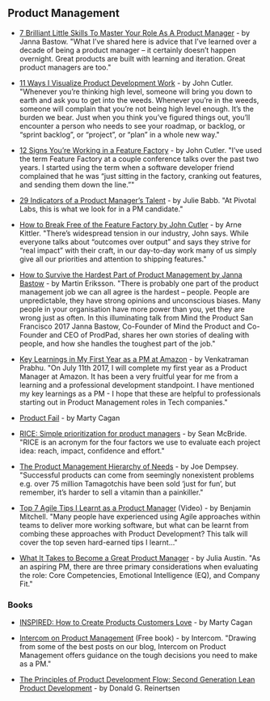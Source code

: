 ## Product Management

- [7 Brilliant Little Skills To Master Your Role As A Product Manager](https://www.prodpad.com/blog/essential-skills-for-product-manager-roles/) - by Janna Bastow. "What I’ve shared here is advice that I’ve learned over a decade of being a product manager – it certainly doesn’t happen overnight. Great products are built with learning and iteration. Great product managers are too."

- [11 Ways I Visualize Product Development Work](https://hackernoon.com/11-ways-i-visualize-product-development-work-f32aee3fcbf7) - by John Cutler. "Whenever you’re thinking high level, someone will bring you down to earth and ask you to get into the weeds. Whenever you’re in the weeds, someone will complain that you’re not being high level enough. It’s the burden we bear. Just when you think you’ve figured things out, you’ll encounter a person who needs to see your roadmap, or backlog, or “sprint backlog”, or “project”, or “plan” in a whole new way."

- [12 Signs You’re Working in a Feature Factory](https://hackernoon.com/12-signs-youre-working-in-a-feature-factory-44a5b938d6a2) - by John Cutler. "I’ve used the term Feature Factory at a couple conference talks over the past two years. I started using the term when a software developer friend complained that he was “just sitting in the factory, cranking out features, and sending them down the line.”"

- [29 Indicators of a Product Manager’s Talent](https://builttoadapt.io/the-29-product-manager-points-of-proof-af0d7a57eeb9) - by Julie Babb. "At Pivotal Labs, this is what we look for in a PM candidate."

- [How to Break Free of the Feature Factory by John Cutler](https://www.mindtheproduct.com/2017/08/break-free-feature-factory-john-cutler/) - by Arne Kittler. "There’s widespread tension in our industry, John says. While everyone talks about “outcomes over output” and says they strive for “real impact” with their craft, in our day-to-day work many of us simply give all our priorities and attention to shipping features."

- [How to Survive the Hardest Part of Product Management by Janna Bastow](https://www.mindtheproduct.com/2017/09/survive-hardest-part-product-management-janna-bastow/) - by Martin Eriksson. "There is probably one part of the product management job we can all agree is the hardest – people. People are unpredictable, they have strong opinions and unconscious biases. Many people in your organisation have more power than you, yet they are wrong just as often. In this illuminating talk from Mind the Product San Francisco 2017 Janna Bastow, Co-Founder of Mind the Product and Co-Founder and CEO of ProdPad, shares her own stories of dealing with people, and how she handles the toughest part of the job."

- [Key Learnings in My First Year as a PM at Amazon](https://www.linkedin.com/pulse/key-learnings-my-first-year-pm-amazon-venkatraman-prabhu/) - by Venkatraman Prabhu. "On July 11th 2017, I will complete my first year as a Product Manager at Amazon. It has been a very fruitful year for me from a learning and a professional development standpoint. I have mentioned my key learnings as a PM - I hope that these are helpful to professionals starting out in Product Management roles in Tech companies."

- [Product Fail](https://svpg.com/product-fail/) - by Marty Cagan

- [RICE: Simple prioritization for product managers](https://blog.intercom.com/rice-simple-prioritization-for-product-managers/) - by Sean McBride. "RICE is an acronym for the four factors we use to evaluate each project idea: reach, impact, confidence and effort."

- [The Product Management Hierarchy of Needs](https://medium.com/product-problems/the-product-management-hierarchy-of-needs-1003b6c439d2) - by Joe Dempsey. "Successful products can come from seemingly nonexistent problems e.g. over 75 million Tamagotchis have been sold ‘just for fun’, but remember, it’s harder to sell a vitamin than a painkiller."

- [Top 7 Agile Tips I Learnt as a Product Manager](https://www.youtube.com/watch?v=v7bNTqMlq-E) (Video) - by Benjamin Mitchell. "Many people have experienced using Agile approaches within teams to deliver more working software, but what can be learnt from combing these approaches with Product Development? This talk will cover the top seven hard-earned tips I learnt..." 

- [What It Takes to Become a Great Product Manager](https://hbr.org/2017/12/what-it-takes-to-become-a-great-product-manager) - by Julia Austin. "As an aspiring PM, there are three primary considerations when evaluating the role: Core Competencies, Emotional Intelligence (EQ), and Company Fit."

### Books

- [INSPIRED: How to Create Products Customers Love](https://svpg.com/inspired-how-to-create-products-customers-love/) - by Marty Cagan

- [Intercom on Product Management](https://www.intercom.com/books/product-management) (Free book) - by Intercom. "Drawing from some of the best posts on our blog, Intercom on Product Management offers guidance on the tough decisions you need to make as a PM."

- [The Principles of Product Development Flow: Second Generation Lean Product Development](https://www.goodreads.com/book/show/6278270-the-principles-of-product-development-flow) - by Donald G. Reinertsen
